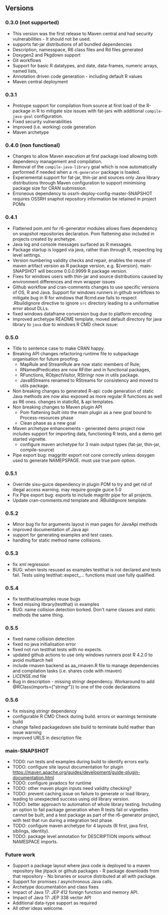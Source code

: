 ## Versions

### 0.3.0 (not supported)

* This version was the first release to Maven central and had security vulnerabilities - It should not be used.
* supports fat-jar distributions of all bundled dependencies
* Description, namesspace, R6 class files and Rd files generated
* Doxygen2 and Pkgdown support
* Git workflows
* Support for basic R datatypes, and date, data-frames, numeric arrays, named lists,  
* Annotation driven code generation - including default R values
* Maven central deployment

### 0.3.1

* Protoype support for compilation from source at first load of the R-package in R to mitigate size issues with fat-jars with additional `compile-java-goal` configuration.
* Fixed security vulnerabilities
* Improved (i.e. working) code generation
* Maven archetype

### 0.4.0 (non functional)

* Changes to allow Maven execution at first package load allowing both dependency management and compilation. 
* Removal of the `compile-java-library` goal which is now automatically performed if needed when a `r6-generator` package is loaded. 
* Experiemental support for fat-jar, thin-jar and sources only Java library distributions through Maven configuration to support minimising package size for CRAN submission.
* Erroneous dependency to ossrh-deploy-config-master-SNAPSHOT requires OSSRH snaphot repository information be retained in project POMs  

### 0.4.1

* Flattened pom.xml for r6-generator modules allows fixes dependency on snapshot repositories declaration. Pom flattening also included in
projects created by archetype.
* Java log and console messages surfaced as R messages.
* Package startup is logged via java, rather than through R, respecting log level settings.
* Version numbering validity checks and repair, enables the reuse of maven artifact version as R package version, e.g. <version>${version}</version>. main-SNAPSHOT will become 0.0.0.9999 R package version.
* Fixes for windows users with thin-jar and source distributions caused by environment differences and mvn wrapper issues
* Github workflow and cran-comments changes to use specific versions of OS, R and Java.  Support for windows runners in github workflows to mitigate bug in R for windows that Rcmd.exe fails to respect .Rbuildignore directive to ignore `src` directory leading to a uniformative error about DLLs.
* fixed windows dataframe conversion bug due to platform encoding
* Improved archetype README template, moved default directory for java library to `java` due to windows R CMD check issue: 

### 0.5.0

* Title to sentence case to make CRAN happy.
* Breaking API changes refactoring runtime file to subpackage organisation for future proofing. 
    - MapRule and StreamRule are now static members of Rule;  
    - RNamedPredicates are now RFilter and in functional packages, 
    - RFunctions, RObjectVisitor, RStringr now in utils package. 
    - Java8Streams renamed to RStreams for consistency and moved to utils package.
* Non breaking changes to generated R-api: code generation of static Java methods are now also exposed as more regular R functions as well as R6 ones. changes in staticRd, & api templates. 
* Non breaking changes to Maven plugin API
    - Pom flattening built into the main plugin as a new goal bound to Process-resources phase
    - Clean phase as a new goal
* Maven archetype enhancements - generated demo project now includes support for importing data, functioning R tests, and a demo get started vignette.
     - configure maven archetype for 3 main output types (fat-jar, thin-jar, compile-source) 
* Pipe export bug: maggrittr export not cone correctly unless doxygen used to generate NAMEPSPAGE. must use <useDoxygen>true</useDoxygen> pom option.
 
### 0.5.1

* Override sisu-guice dependency in plugin POM to try and get rid of illegal access warning. may require google guice 5.0
* Fix Pipe export bug: exports to include magrittr pipe for all projects.
* Update cran-comments.md template and .RBuildIgnore template.

### 0.5.2

* Minor bug fix for arguments layout in man pages for JavaApi methods
* improved documentation of Java api
* support for generating examples and test cases.
* handling for static method name collisions.

### 0.5.3

* fix xml regression
* BUG: when tests resused as examples testthat is not declared and tests fail. Tests using testthat::expect_... functions must use fully qualified.

### 0.5.4

* fix testthat/examples reuse bugs
* fixed missing library(testthat) in examples
* BUG: name collision detection borked. Don't name classes and static methods the same thing.

### 0.5.5

* fixed name collision detection
* fixed no java initialisation error
* fixed not run testthat tests with no expects.
* updated github actions to use only windows runners post R 4.2.0 to avoid multiarch hell
* include rmaven backend as aa_rmaven.R file to manage dependencies and compilation tasks (i.e. shares code with rmaven)
* LICENSE.md file
* Bug in description - missing stringr dependency. Workaround to add @RClass(imports={"stringr"}) to one of the code declarations 

### 0.5.6

* fix missing stringr dependency
* configurable R CMD Check during build. errors or warnings terminate build
* change failed packagedown site build to terminate build reather than issue warning
* improved URLS in description file


### main-SNAPSHOT
* TOD0: run tests and examples during build to identify errors early.
* TODO: configure site layout documentation for plugin https://maven.apache.org/guides/development/guide-plugin-documentation.html
* TODO: configure javadocs for runtime
* TODO: other maven plugin inputs need validity checking?
* TODO: prevent caching issue on failure to generate or load library, leading to unexpected success using old library version. 
* TODO: better approach to automation of whole library testing. Including an option to fail package generation when R tests fail or vignettes cannot be built, and a test package as part of the r6-generator project, with test that run during a integration test phase.
* TODO: configure maven archetype for 4 layouts (R first, java first, siblings, identity).
* TODO: package level annotation for DESCRIPTION imports without NAMESPACE imports.

### Future work

* Support a package layout where java code is deployed to a maven repository like jitpack or github packages
      - R package downloads from that repository
      - No binaries or source distributed at all with package. 
* Support for promises / asynchronous Java calls.
* Archetype documentation and class fixes
* Impact of Java 17: JEP 412 foreign function and memory API.
* Impact of Java 17: JEP 338 vector API
* Additional data-type support as required
* All other ideas welcome.